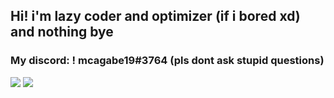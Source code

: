 ## Hi! i'm lazy coder and optimizer (if i bored xd) and nothing bye
### My discord: ! mcagabe19#3764 (pls dont ask stupid questions)
![](https://github-readme-stats.vercel.app/api?username=mcagabe19&show_icons=true&theme=discord_old_blurple)
![](https://github-readme-stats.vercel.app/api/top-langs/?username=mcagabe19&layout=compact&show_icons=true&theme=discord_old_blurple)
